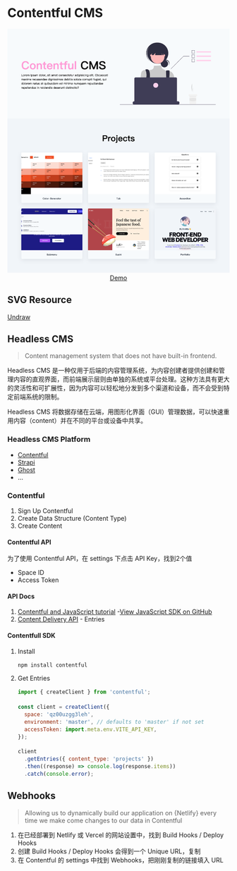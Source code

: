 # Contentful CMS

<div align="center">
  <img src="./public/screenshot.png" alt="demo screenshot">
  <a href="https://contentful-cms-iota.vercel.app/">Demo</a>
</div>

## SVG Resource

[Undraw](https://undraw.co/)

## Headless CMS

> Content management system that does not have built-in frontend.

Headless CMS 是一种仅用于后端的内容管理系统，为内容创建者提供创建和管理内容的直观界面，而前端展示层则由单独的系统或平台处理。这种方法具有更大的灵活性和可扩展性，因为内容可以轻松地分发到多个渠道和设备，而不会受到特定前端系统的限制。

Headless CMS 将数据存储在云端，用图形化界面（GUI）管理数据，可以快速重用内容（content）并在不同的平台或设备中共享。

### Headless CMS Platform

- [Contentful](https://www.contentful.com/)
- [Strapi](https://strapi.io/)
- [Ghost](https://ghost.org/)
- ...

### Contentful

1. Sign Up Contentful
1. Create Data Structure (Content Type)
2. Create Content

#### Contentful API
   
为了使用 Contentful API，在 settings 下点击 API Key，找到2个值
  - Space ID
  - Access Token

#### API Docs

1. [Contentful and JavaScript tutorial](https://www.contentful.com/developers/docs/javascript/tutorials/using-js-cda-sdk/?utm_source=docs-sidebar&utm_medium=webapp&utm_content=Contentful%20and%20JavaScript%20tutorial) -[View JavaScript SDK on GitHub](https://github.com/contentful/contentful.js)
2. [Content Delivery API](https://www.contentful.com/developers/docs/references/content-delivery-api/) - Entries

#### Contentfull SDK

1. Install
    ```sh
    npm install contentful
    ```
2. Get Entries
    ```jsx
    import { createClient } from 'contentful';

    const client = createClient({
      space: 'qz00uzgg3leh',
      environment: 'master', // defaults to 'master' if not set
      accessToken: import.meta.env.VITE_API_KEY,
    });

    client
      .getEntries({ content_type: 'projects' })
      .then((response) => console.log(response.items))
      .catch(console.error);
    ```

## Webhooks

> Allowing us to dynamically build our application on {Netlify} every time we make come changes to our data in Contentful

1. 在已经部署到 Netlify 或 Vercel 的网站设置中，找到 Build Hooks / Deploy Hooks
2. 创建 Build Hooks / Deploy Hooks 会得到一个 Unique URL，复制
3. 在 Contentful 的 settings 中找到 Webhooks，把刚刚复制的链接填入 URL